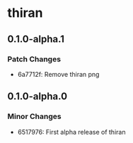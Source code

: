 # thiran

## 0.1.0-alpha.1

### Patch Changes

- 6a7712f: Remove thiran png

## 0.1.0-alpha.0

### Minor Changes

- 6517976: First alpha release of thiran
